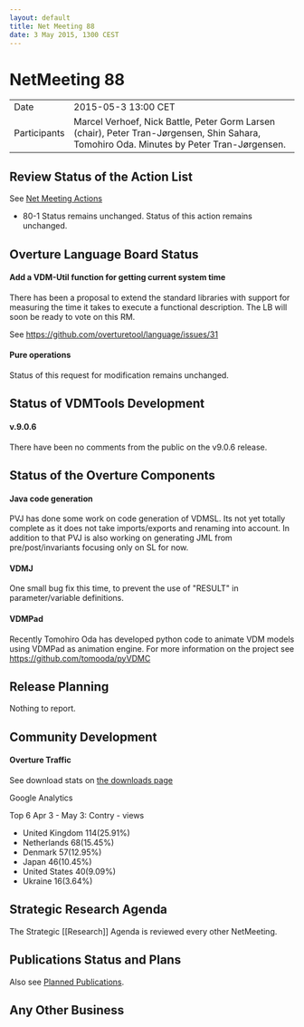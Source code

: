 ```yaml
---
layout: default
title: Net Meeting 88
date: 3 May 2015, 1300 CEST
---
```


<script src="http://code.jquery.com/jquery-1.11.1.min.js">
</script>
<script src="/javascripts/edit.js"></script>
<script>setEditButonNm();</script>

# NetMeeting 88

|||
|---|---|
| Date | 2015-05-3 13:00 CET |
| Participants | Marcel Verhoef, Nick Battle, Peter Gorm Larsen (chair), Peter Tran-Jørgensen, Shin Sahara, Tomohiro Oda. Minutes by Peter Tran-Jørgensen. |


## Review Status of the Action List

See [Net Meeting Actions](https://github.com/overturetool/overturetool.github.io/issues?q=is%3Aopen+is%3Aissue+label%3A%22action+net-meeting%22)


* 80-1 Status remains unchanged. Status of this action remains unchanged.


## Overture Language Board Status

#### Add a VDM-Util function for getting current system time

There has been a proposal to extend the standard libraries with support for measuring the time it takes to execute a functional description. The LB will soon be ready to vote on this RM.

See https://github.com/overturetool/language/issues/31

#### Pure operations

Status of this request for modification remains unchanged.


## Status of VDMTools Development

#### v.9.0.6

There have been no comments from the public on the v9.0.6 release.

##  Status of the Overture Components

#### Java code generation

PVJ has done some work on code generation of VDMSL. Its not yet totally complete as it does not take imports/exports and renaming into account. In addition to that PVJ is also working on generating JML from pre/post/invariants focusing only on SL for now.

#### VDMJ

One small bug fix this time, to prevent the use of "RESULT" in parameter/variable definitions.

#### VDMPad

Recently Tomohiro Oda has developed python code to animate VDM models using VDMPad as animation engine. For more information on the project see https://github.com/tomooda/pyVDMC 

##  Release Planning

Nothing to report.


##  Community Development

#### Overture Traffic

See download stats on [the downloads page](http://overturetool.org/download/)

Google Analytics

Top 6 Apr 3 - May 3: Contry - views

- United Kingdom 114(25.91%)
- Netherlands 68(15.45%)
- Denmark 57(12.95%)
- Japan 46(10.45%)
- United States 40(9.09%)
- Ukraine 16(3.64%)



##  Strategic Research Agenda

The Strategic [[Research]] Agenda is reviewed every other NetMeeting.


##  Publications Status and Plans

Also see [Planned Publications](http://overturetool.org/publications/PlannedPublications.html).


##  Any Other Business

<div id="edit_page_div"></div>
